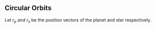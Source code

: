 ## Circular Orbits

Let $r_{p}$ and  $r_{s}$  be the position vectors of the planet and star respectively.
